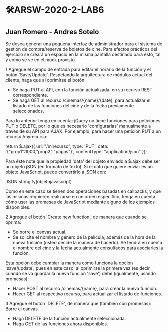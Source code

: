 # 🛠️ARSW-2020-2-LAB6
## Juan Romero - Andres Sotelo

Se desea generar una pequeña interfaz de administrador para el sistema de gestión de compra/reserva de boletos de cine. Para efectos prácticos del ejercicio se creará un espacio en la misma pantalla destinado para esto, tal y como se ve en el mock provisto.

1 Agregue el campo de entrada para editar el horario de la función y el botón 'Save/Update'. Respetando la arquitectura de módulos actual del cliente, haga que al oprimirse el botón:
- Se haga PUT al API, con la función actualizada, en su recurso REST correspondiente.
- Se haga GET al recurso /cinemas/{name}/{date}, para actualizar el listado de las funciones del cine y de la fecha previamente seleccionados.

Para lo anterior tenga en cuenta:
jQuery no tiene funciones para peticiones PUT o DELETE, por lo que es necesario 'configurarlas' manualmente a través de su API para AJAX. Por ejemplo, para hacer una peticion PUT a un recurso /myrecurso:

return $.ajax({
    url: "/mirecurso",
    type: 'PUT',
    data: '{"prop1":1000,"prop2":"papas"}',
    contentType: "application/json"
});

Para éste note que la propiedad 'data' del objeto enviado a $.ajax debe ser un objeto jSON (en formato de texto). Si el dato que quiere enviar es un objeto JavaScript, puede convertirlo a jSON con:

JSON.stringify(objetojavascript)

Como en este caso se tienen dos operaciones basadas en callbacks, y que las mismas requieren realizarse en un orden específico, tenga en cuenta cómo usar las promesas de JavaScript mediante alguno de los ejemplos disponibles.

2  Agregue el botón 'Create new function', de manera que cuando se oprima:
- Se borre el canvas actual.
- Se solicite el nombre y género de la película, además de la hora de la nueva función (usted decide la manera de hacerlo). Se tendrá en cuenta el nombre del cine y la fecha 
actualmente consultados para asociarles la función.

Esta opción debe cambiar la manera como funciona la opción 'save/update', pues en este caso, al oprimirse la primera vez (es decir cuando se va guardar la nueva función 'save') debe (igualmente, usando promesas):
- Hacer POST al recurso /cinemas/{name}, para crear la nueva función.
- Hacer GET al respectivo recurso, para actualizar el listado de funciones.

3  Agregue el botón 'DELETE', de manera que (también con promesas):
Borre el canvas.
- Haga DELETE de la función actualmente seleccionada.
- Haga GET de las funciones ahora disponibles.
